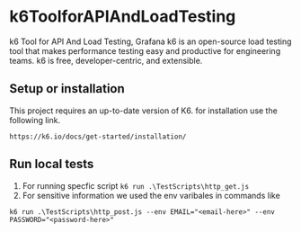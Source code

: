 # k6ToolforAPIAndLoadTesting
k6 Tool for API And Load Testing, Grafana k6 is an open-source load testing tool that makes performance testing easy and productive for engineering teams. k6 is free, developer-centric, and extensible.

## Setup or installation
This project requires an up-to-date version of K6. for installation use the following link.
```
https://k6.io/docs/get-started/installation/
```

## Run local tests
1. For running specfic script `k6 run .\TestScripts\http_get.js`
2. For sensitive information we used the env varibales in commands like 
```
k6 run .\TestScripts\http_post.js --env EMAIL="<email-here>" --env PASSWORD="<password-here>"
```
